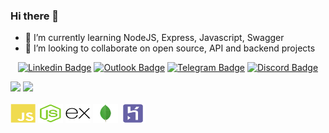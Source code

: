 ### Hi there 👋

- 🌱 I’m currently learning NodeJS, Express, Javascript, Swagger
- 👯 I’m looking to collaborate on open source, API and backend projects 

<div align="center">
  
[![Linkedin Badge](https://img.shields.io/badge/LinkedIn-0077B5?style=for-the-badge&logo=linkedin&logoColor=white)](https://www.linkedin.com/in/gabrielsfarias82)
[![Outlook Badge](https://img.shields.io/badge/Outlook-0078D4?style=for-the-badge&logo=microsoft-outlook&logoColor=white)](mailto:gabrielsfarias@outlook.com)
[![Telegram Badge](https://img.shields.io/badge/Telegram-2CA5E0?style=for-the-badge&logo=telegram&logoColor=white)](https://www.t.me/gabrielsfarias)
[![Discord Badge](https://img.shields.io/badge/Discord-7289DA?style=for-the-badge&logo=discord&logoColor=white)](https://discord.gg/MasJMJWQTf)
  </div>

<div>
  <img height="180em" src="https://github-readme-stats.vercel.app/api?username=gabrielsfarias&show_icons=true&theme=light&include_all_commits=true&count_private=true"/>
  <img height="180em" src="https://github-readme-stats.vercel.app/api/top-langs/?username=gabrielsfarias&layout=compact&langs_count=16&theme=light"/>
</div>
<div style="display: inline_block"><br>
  <img align="center" alt="" height="30" width="40" src="https://raw.githubusercontent.com/devicons/devicon/master/icons/javascript/javascript-plain.svg">
  <img align="center" alt="" height="30" width="40" src="https://raw.githubusercontent.com/devicons/devicon/master/icons/nodejs/nodejs-original.svg">
  <img align="center" alt="" height="30" width="40" src="https://github.com/devicons/devicon/blob/master/icons/express/express-original.svg">
  <img align="center" alt="" height="30" width="40" src="https://raw.githubusercontent.com/devicons/devicon/master/icons/mongodb/mongodb-original.svg">
  <img align="center" alt="" height="30" width="40" src="https://raw.githubusercontent.com/devicons/devicon/master/icons/heroku/heroku-plain.svg">    
</div>
      
